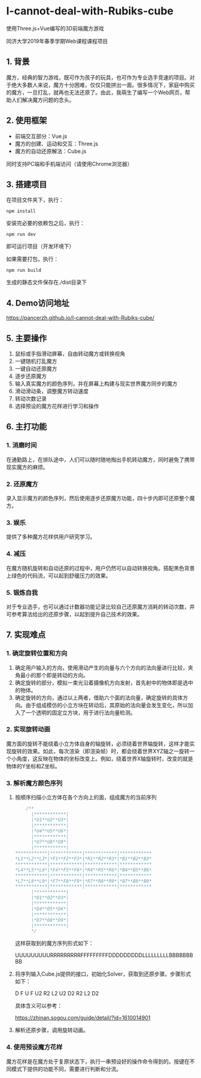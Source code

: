 # I-cannot-deal-with-Rubiks-cube
使用Three.js+Vue编写的3D前端魔方游戏

同济大学2019年春季学期Web课程课程项目

## 1. 背景

魔方，经典的智力游戏，既可作为孩子的玩具，也可作为专业选手竞速的项目。对于绝大多数人来说，魔方十分困难，仅仅只能拼出一面。很多情况下，家庭中购买的魔方，一旦打乱，就再也无法还原了。由此，我萌生了编写一个Web网页，帮助人们解决魔方问题的念头。

## 2. 使用框架

- 前端交互部分：Vue.js
- 魔方的创建、运动和交互：Three.js
- 魔方的自动还原解法：Cube.js

同时支持PC端和手机端访问（请使用Chrome浏览器）

## 3. 搭建项目

在项目文件夹下，执行：

```shell
npm install
```

安装完必要的依赖包之后，执行：

```shell
npm run dev
```

即可运行项目（开发环境下）

如果需要打包，执行：

```shell
npm run build
```

生成的静态文件保存在./dist目录下

## 4. Demo访问地址

https://pancerzh.github.io/I-cannot-deal-with-Rubiks-cube/

## 5. 主要操作

1. 鼠标或手指滑动屏幕，自由转动魔方或转换视角
2. 一键随机打乱魔方
3. 一键自动还原魔方
4. 逐步还原魔方
5. 输入真实魔方的颜色序列，并在屏幕上构建与现实世界魔方同步的魔方
6. 滑动滑动条，调整魔方转动速度
7. 转动次数记录
8. 选择预设的魔方花样进行学习和操作

## 6. 主打功能

### 1. 消磨时间

在通勤路上，在排队途中，人们可以随时随地掏出手机转动魔方，同时避免了携带现实魔方的麻烦。

### 2. 还原魔方

录入显示魔方的颜色序列，然后使用逐步还原魔方功能，四十步内即可还原整个魔方。

### 3. 娱乐

提供了多种魔方花样供用户研究学习。

### 4. 减压

在魔方随机旋转和自动还原的过程中，用户仍然可以自动转换视角。搭配黑色背景上绿色的代码流，可以起到舒缓压力的效果。

### 5. 锻炼自我

对于专业选手，也可以通过计数器功能记录比较自己还原魔方消耗的转动次数，并可参考算法给出的还原步骤，以起到提升自己技术的效果。

## 7. 实现难点

### 1. 确定旋转位置和方向

1. 确定用户输入的方向，使用滑动产生的向量与六个方向的法向量进行比较，夹角最小的那个即是转动的方向。
2. 确定旋转的部分，模拟一束光沿着摄像机方向发射，首先射中的物体即是选中的物体。
3. 确定旋转的方向，通过以上两者，借助六个面的法向量，确定旋转的具体方向。由于组成模仿的小立方块在转动后，其原始的法向量会发生变化，所以加入了一个透明的固定立方块，用于进行法向量检测。

### 2. 实现旋转动画

魔方面的旋转不能绕着小立方体自身的轴旋转，必须绕着世界轴旋转，这样才能实现旋转的效果。如此，每次渲染（即渲染帧）时，都会绕着世界XYZ轴之一旋转一个小角度，这反映在物体的坐标改变上。例如，绕着世界X轴旋转时，改变的就是物体的Y坐标和Z坐标。

### 3. 解析魔方颜色序列

1. 按顺序扫描小立方体在各个方向上的面，组成魔方的当前序列

   ```javascript
       /**
         |************|
         |*U1**U2**U3*|
         |************|
         |*U4**U5**U6*|
         |************|
         |*U7**U8**U9*|
         |************|
   ************|************|************|************
   *L1**L2**L3*|*F1**F2**F3*|*R1**R2**R3*|*B1**B2**B3*
   ************|************|************|************
   *L4**L5**L6*|*F4**F5**F6*|*R4**R5**R6*|*B4**B5**B6*
   ************|************|************|************
   *L7**L8**L9*|*F7**F8**F9*|*R7**R8**R9*|*B7**B8**B9*
   ************|************|************|************
         |************|
         |*D1**D2**D3*|
         |************|
         |*D4**D5**D6*|
         |************|
         |*D7**D8**D9*|
         |************|
         */
   ```

   这样获取到的魔方序列形式如下：

   UUUUUUUUURRRRRRRRRFFFFFFFFFDDDDDDDDDLLLLLLLLLBBBBBBBBB

2. 将序列输入Cube.js提供的接口，初始化Solver，获取到还原步骤。步骤形式如下：

   D F U F U2 R2 L2 U2 D2 R2 L2 D2

   具体含义可以参考：

   https://zhinan.sogou.com/guide/detail/?id=1610014901

3. 解析还原步骤，调用旋转动画。

### 4. 使用预设魔方花样

魔方花样是在魔方处于复原状态下，执行一串预设好的操作命令得到的。按键在不同模式下提供的功能不同，需要进行判断和分流。